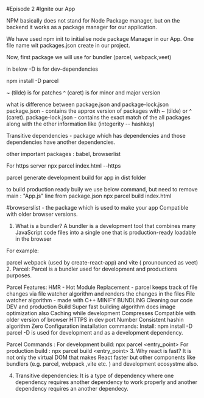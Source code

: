 #Episode 2
#Ignite our App 

NPM basically does not stand for Node Package manager, but on the backend it works as a package manager for our application.


We have used npm init to initialise node package Manager in our App. One file name wit packages.json create in our project.

Now, first package we will use for bundler (parcel, webpack,veet)

in below -D is for dev-dependencies

npm install -D parcel 

~ (tilde) is for patches
^ (caret) is for minor and major version

what is difference between package.json and package-lock.json
package.json - contains the approx version of packages with ~ (tilde) or ^ (caret).
package-lock.json - contains the exact match of the all packages along with the other information like (integerity -- hashkey)



Transitive dependencies - package which has dependencies and those dependencies have another dependencies.

other important packages :
babel, browserlist

For https server
npx parcel index.html --https

parcel generate development build for app in dist folder


to build production ready buily we use below command, but need to remove main : "App.js" line from package.json
npx parcel build index.html


#browserslist - the package which is used to make your app Compatible with older browser versions.


1. What is a bundler?
A bundler is a development tool that combines many JavaScript code files into a single one that is production-ready loadable in the browser

For example:

parcel
webpack (used by create-react-app) and
vite ( prounounced as veet)
2. Parcel:
Parcel is a bundler used for development and productions purposes.

Parcel Features:
HMR - Hot Module Replacement - parcel keeps track of file changes via file watcher algorithm and renders the changes in the files
File watcher algorithm - made with C++
MINIFY
BUNDLING
Cleaning our code
DEV and production Build
Super fast building algorithm
does image optimization also
Caching while development
Compresses
Compatible with older version of browser
HTTPS in dev
port Number
Consistent hashin algorithm
Zero Configuration
installation commands:
Install:
npm install -D parcel
-D is used for development and as a development dependency.

Parcel Commands :
For development build:
npx parcel <entry_point> 
For production build :
npx parcel build <entry_point> 
3. Why react is fast?
It is not only the virtual DOM that makes React faster but other components like bundlers (e.g. parcel, webpack ,vite etc. ) and development ecosystme also.

4. Transitive dependencies:
It is a type of dependency where one dependency requires another dependency to work properly and another dependency requires an another dependecy.